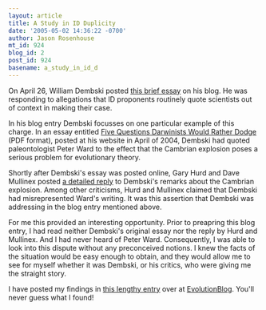 ```yaml
---
layout: article
title: A Study in ID Duplicity
date: '2005-05-02 14:36:22 -0700'
author: Jason Rosenhouse
mt_id: 924
blog_id: 2
post_id: 924
basename: a_study_in_id_d
---
```

<p>On April 26, William Dembski posted <a href=http://www.uncommondescent.com/index.php/archives/26#more-26>this brief essay</A> on his blog.  He was responding to allegations that ID proponents routinely quote scientists out of context in making their case.</p>

<p>In his blog entry Dembski focusses on one particular example of this charge.  In an essay entitled <a href=http://www.designinference.com/documents/2004.04.Five_Questions_Ev.pdf>Five Questions Darwinists Would Rather Dodge</a> (PDF format), posted at his website in April of 2004, Dembski had quoted paleontologist Peter Ward to the effect that the Cambrian explosion poses a serious problem for evolutionary theory.</p>

<p>Shortly after Dembski's essay was posted online, Gary Hurd and Dave Mullinex posted <A HREF=http://www.pandasthumb.org/pt-archives/000251.html>a detailed reply</a> to Dembski's remarks about the Cambrian explosion.  Among other criticisms, Hurd and Mullinex claimed that Dembski had misrepresented Ward's writing.  It was this assertion that Dembski was addressing in the blog entry mentioned above.</p>

<p>For me this provided an interesting opportunity.  Prior to preapring this blog entry, I had read neither Dembski's original essay nor the reply by Hurd and Mullinex.  And I had never heard of Peter Ward.  Consequently, I was able to look into this dispute without any preconceived notions.  I knew the facts of the situation would be easy enough to obtain, and they would allow me to see for myself whether it was Dembski, or his critics, who were giving me the straight story.</p>

<p>I have posted my findings in <a href=http://evolutionblog.blogspot.com/2005/05/study-in-id-duplicity.html>this lengthy entry</a> over at <a href=http://evolutionblog.blogspot.com>EvolutionBlog</a>.  You'll never guess what I found!</p>
